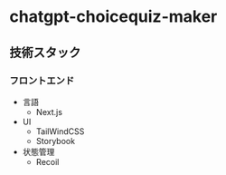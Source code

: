 # chatgpt-choicequiz-maker

## 技術スタック

### フロントエンド
- 言語
    - Next.js
- UI
    - TailWindCSS
    - Storybook
- 状態管理
    - Recoil
 

 



